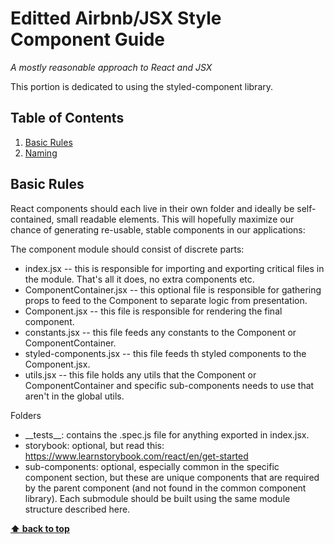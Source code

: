 # Editted Airbnb/JSX Style Component Guide

*A mostly reasonable approach to React and JSX*

This portion is dedicated to using the styled-component library.

## Table of Contents

  1. [Basic Rules](#basic-rules)
  2. [Naming](#naming)
   
## Basic Rules

React components should each live in their own folder and ideally be self-contained, small readable elements.  This will hopefully maximize our chance of generating re-usable, stable components in our applications:

The component module should consist of discrete parts:
* index.jsx -- this is responsible for importing and exporting critical files in the module.  That's all it does, no extra components etc.
* ComponentContainer.jsx -- this optional file is responsible for gathering props to feed to the Component to separate logic from presentation.
* Component.jsx -- this file is responsible for rendering the final component.
* constants.jsx -- this file feeds any constants to the Component or ComponentContainer.
* styled-components.jsx -- this file feeds th styled components to the Component.jsx.
* utils.jsx -- this file holds any utils that the Component or ComponentContainer and specific sub-components needs to use that aren't in the global utils.

Folders
* \_\_tests__: contains the .spec.js file for anything exported in index.jsx.
* storybook: optional, but read this: https://www.learnstorybook.com/react/en/get-started
* sub-components: optional, especially common in the specific component section, but these are unique components that are required by the parent component (and not found in the common component library).  Each submodule should be built using the same module structure described here.

**[⬆ back to top](#table-of-contents)**